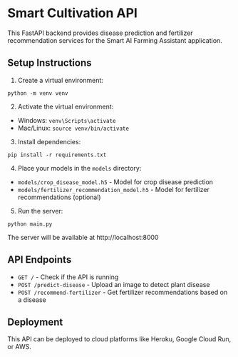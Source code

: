 
# Smart Cultivation API

This FastAPI backend provides disease prediction and fertilizer recommendation services for the Smart AI Farming Assistant application.

## Setup Instructions

1. Create a virtual environment:
```
python -m venv venv
```

2. Activate the virtual environment:
- Windows: `venv\Scripts\activate`
- Mac/Linux: `source venv/bin/activate`

3. Install dependencies:
```
pip install -r requirements.txt
```

4. Place your models in the `models` directory:
- `models/crop_disease_model.h5` - Model for crop disease prediction
- `models/fertilizer_recommendation_model.h5` - Model for fertilizer recommendations (optional)

5. Run the server:
```
python main.py
```

The server will be available at http://localhost:8000

## API Endpoints

- `GET /` - Check if the API is running
- `POST /predict-disease` - Upload an image to detect plant disease
- `POST /recommend-fertilizer` - Get fertilizer recommendations based on a disease

## Deployment

This API can be deployed to cloud platforms like Heroku, Google Cloud Run, or AWS.
